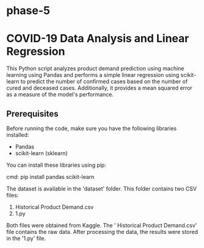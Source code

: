 # phase-5
# COVID-19 Data Analysis and Linear Regression

This Python script analyzes product demand prediction using machine learning using Pandas and performs a simple linear regression using scikit-learn to predict the number of confirmed cases based on the number of cured and deceased cases. Additionally, it provides a mean squared error as a measure of the model's performance.

## Prerequisites

Before running the code, make sure you have the following libraries installed:

- Pandas
- scikit-learn (sklearn)

You can install these libraries using pip:

cmd:
    pip install pandas scikit-learn


The dataset is available in the 'dataset' folder. This folder contains two CSV files:

1. Historical Product Demand.csv
2. 1.py

Both files were obtained from Kaggle. The ' Historical Product Demand.csv' file contains the raw data. After processing the data, the results were stored in the '1.py' file.

